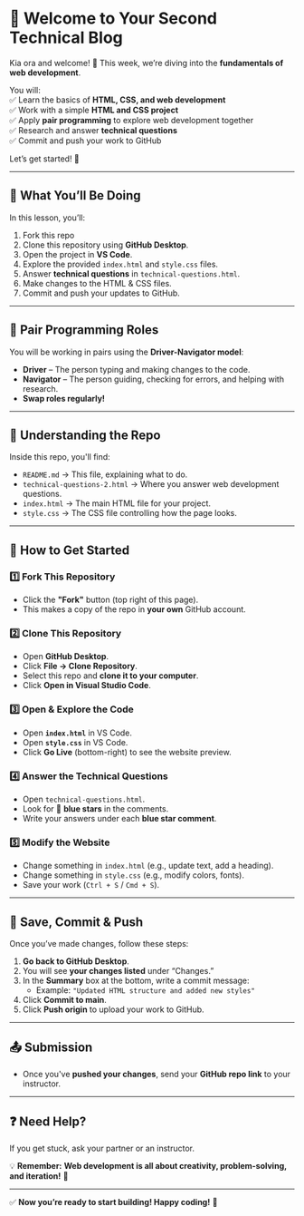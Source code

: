 # 🎨 Welcome to Your Second Technical Blog  

Kia ora and welcome! 🎉 This week, we’re diving into the **fundamentals of web development**.  

You will:  
✅ Learn the basics of **HTML, CSS, and web development**  
✅ Work with a simple **HTML and CSS project**  
✅ Apply **pair programming** to explore web development together  
✅ Research and answer **technical questions**  
✅ Commit and push your work to GitHub  

Let’s get started! 🚀  

---

## 📌 What You’ll Be Doing  

In this lesson, you’ll:  
1. Fork this repo
2. Clone this repository using **GitHub Desktop**.  
3. Open the project in **VS Code**.  
4. Explore the provided `index.html` and `style.css` files.  
5. Answer **technical questions** in `technical-questions.html`.  
6. Make changes to the HTML & CSS files.  
7. Commit and push your updates to GitHub.  

---

## 🤝 Pair Programming Roles  

You will be working in pairs using the **Driver-Navigator model**:  

- **Driver** – The person typing and making changes to the code.  
- **Navigator** – The person guiding, checking for errors, and helping with research.  
- **Swap roles regularly!**  

---

## 📂 Understanding the Repo  

Inside this repo, you'll find:  

- `README.md` → This file, explaining what to do.  
- `technical-questions-2.html` → Where you answer web development questions.  
- `index.html` → The main HTML file for your project.  
- `style.css` → The CSS file controlling how the page looks.  

---

## 🚀 How to Get Started  

### 1️⃣ Fork This Repository  
- Click the **"Fork"** button (top right of this page).  
- This makes a copy of the repo in **your own** GitHub account.  

### 2️⃣ Clone This Repository  
- Open **GitHub Desktop**.  
- Click **File → Clone Repository**.  
- Select this repo and **clone it to your computer**.  
- Click **Open in Visual Studio Code**.  

### 3️⃣ Open & Explore the Code  
- Open **`index.html`** in VS Code.  
- Open **`style.css`** in VS Code.  
- Click **Go Live** (bottom-right) to see the website preview.  

### 4️⃣ Answer the Technical Questions  
- Open `technical-questions.html`.  
- Look for 🔹 **blue stars** in the comments.  
- Write your answers under each **blue star comment**.  

### 5️⃣ Modify the Website  
- Change something in `index.html` (e.g., update text, add a heading).  
- Change something in `style.css` (e.g., modify colors, fonts).  
- Save your work (`Ctrl + S` / `Cmd + S`).  

---

## 💾 Save, Commit & Push  

Once you’ve made changes, follow these steps:  

1. **Go back to GitHub Desktop**.  
2. You will see **your changes listed** under “Changes.”  
3. In the **Summary** box at the bottom, write a commit message:  
   - Example: `"Updated HTML structure and added new styles"`  
4. Click **Commit to main**.  
5. Click **Push origin** to upload your work to GitHub.  

---

## 📤 Submission  

- Once you've **pushed your changes**, send your **GitHub repo link** to your instructor.  

---

## ❓ Need Help?  

If you get stuck, ask your partner or an instructor.  

💡 **Remember:** **Web development is all about creativity, problem-solving, and iteration!** 🚀  

---

✅ **Now you’re ready to start building! Happy coding!** 🎨  